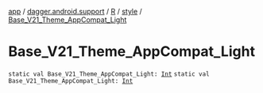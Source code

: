 [app](../../../index.md) / [dagger.android.support](../../index.md) / [R](../index.md) / [style](index.md) / [Base_V21_Theme_AppCompat_Light](./-base_-v21_-theme_-app-compat_-light.md)

# Base_V21_Theme_AppCompat_Light

`static val Base_V21_Theme_AppCompat_Light: `[`Int`](https://kotlinlang.org/api/latest/jvm/stdlib/kotlin/-int/index.html)
`static val Base_V21_Theme_AppCompat_Light: `[`Int`](https://kotlinlang.org/api/latest/jvm/stdlib/kotlin/-int/index.html)